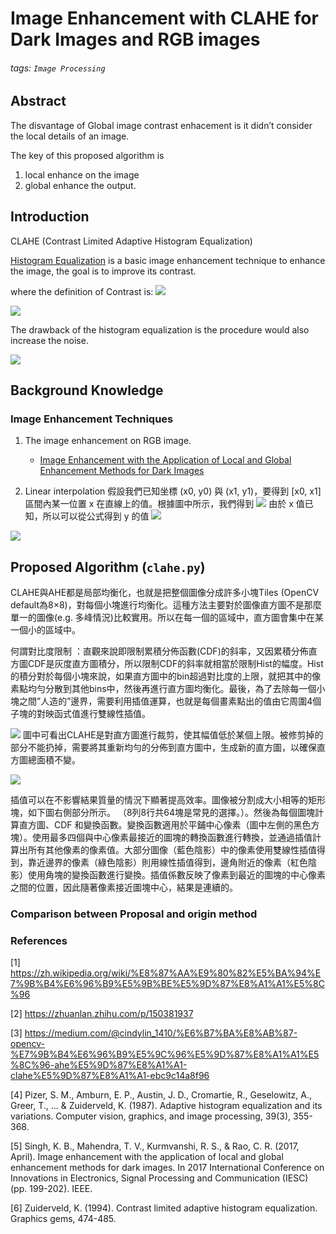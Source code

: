 # Image Enhancement with CLAHE for Dark Images and RGB images

###### tags: `Image Processing`

## Abstract

The disvantage of Global image contrast enhacement is it didn’t consider the local details of an image.

The key of this proposed algorithm is
1. local enhance on the image
2. global enhance the output.


## Introduction

CLAHE (Contrast Limited Adaptive Histogram Equalization)

[Histogram Equalization](https://www.notion.so/Global-Histogram-Equalization-GHE-fb0bc67d7d9f4df58859fba010f0ee2e) is a basic image enhancement technique to enhance the image, the goal is to improve its contrast.

where the definition of Contrast is: ![](https://i.imgur.com/UR5svZW.png)

![](https://i.imgur.com/P51xcyc.png)

The drawback of the histogram equalization is the procedure would also increase the noise. 


![](https://i.imgur.com/OvdDqXQ.png)

## Background Knowledge

### Image Enhancement Techniques

1. The image enhancement on RGB image.
    + [Image Enhancement with the Application of Local and Global Enhancement Methods for Dark Images](https://github.com/JieHong-Liu/Image-Enhancement-on-Dark-Image)

2. Linear interpolation
假設我們已知坐標 (x0, y0) 與 (x1, y1)，要得到 [x0, x1] 區間內某一位置 x 在直線上的值。根據圖中所示，我們得到 
![](https://i.imgur.com/P3yJ1OI.png)
由於 x 值已知，所以可以從公式得到 y 的值
![](https://i.imgur.com/eqlogps.png)

![](https://i.imgur.com/nU4a1WE.png)


## Proposed Algorithm (`clahe.py`)

CLAHE與AHE都是局部均衡化，也就是把整個圖像分成許多小塊Tiles (OpenCV default為8×8)，對每個小塊進行均衡化。這種方法主要對於圖像直方圖不是那麼單一的圖像(e.g. 多峰情況)比較實用。所以在每一個的區域中，直方圖會集中在某一個小的區域中。


何謂對比度限制 ：直觀來說即限制累積分佈函數(CDF)的斜率，又因累積分佈直方圖CDF是灰度直方圖積分，所以限制CDF的斜率就相當於限制Hist的幅度。Hist的積分對於每個小塊來說，如果直方圖中的bin超過對比度的上限，就把其中的像素點均勻分散到其他bins中，然後再進行直方圖均衡化。最後，為了去除每一個小塊之間”人造的”邊界，需要利用插值運算，也就是每個畫素點出的值由它周圍4個子塊的對映函式值進行雙線性插值。

![](https://i.imgur.com/3fa1Aue.png)
圖中可看出CLAHE是對直方圖進行裁剪，使其幅值低於某個上限。被修剪掉的部分不能扔掉，需要將其重新均勻的分佈到直方圖中，生成新的直方圖，以確保直方圖總面積不變。

![](https://i.imgur.com/23YfzIO.png)

插值可以在不影響結果質量的情況下顯著提高效率。圖像被分割成大小相等的矩形塊，如下圖右側部分所示。 （8列8行共64塊是常見的選擇。）。然後為每個圖塊計算直方圖、CDF 和變換函數。變換函數適用於平鋪中心像素（圖中左側的黑色方塊）。使用最多四個與中心像素最接近的圖塊的轉換函數進行轉換，並通過插值計算出所有其他像素的像素值。大部分圖像（藍色陰影）中的像素使用雙線性插值得到，靠近邊界的像素（綠色陰影）則用線性插值得到，邊角附近的像素（紅色陰影）使用角塊的變換函數進行變換。插值係數反映了像素到最近的圖塊的中心像素之間的位置，因此隨著像素接近圖塊中心，結果是連續的。

### Comparison between Proposal and origin method



### References
[1] https://zh.wikipedia.org/wiki/%E8%87%AA%E9%80%82%E5%BA%94%E7%9B%B4%E6%96%B9%E5%9B%BE%E5%9D%87%E8%A1%A1%E5%8C%96

[2] https://zhuanlan.zhihu.com/p/150381937

[3] https://medium.com/@cindylin_1410/%E6%B7%BA%E8%AB%87-opencv-%E7%9B%B4%E6%96%B9%E5%9C%96%E5%9D%87%E8%A1%A1%E5%8C%96-ahe%E5%9D%87%E8%A1%A1-clahe%E5%9D%87%E8%A1%A1-ebc9c14a8f96

[4] Pizer, S. M., Amburn, E. P., Austin, J. D., Cromartie, R., Geselowitz, A., Greer, T., ... & Zuiderveld, K. (1987). Adaptive histogram equalization and its variations. Computer vision, graphics, and image processing, 39(3), 355-368.

[5] Singh, K. B., Mahendra, T. V., Kurmvanshi, R. S., & Rao, C. R. (2017, April). Image enhancement with the application of local and global enhancement methods for dark images. In 2017 International Conference on Innovations in Electronics, Signal Processing and Communication (IESC) (pp. 199-202). IEEE.

[6] Zuiderveld, K. (1994). Contrast limited adaptive histogram equalization. Graphics gems, 474-485.
